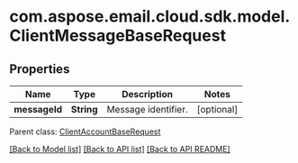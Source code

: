 
# com.aspose.email.cloud.sdk.model.ClientMessageBaseRequest

## Properties
Name | Type | Description | Notes
------------ | ------------- | ------------- | -------------
**messageId** | **String** | Message identifier.              |  [optional]

 Parent class: [ClientAccountBaseRequest](ClientAccountBaseRequest.md)
    
    


[[Back to Model list]](README.md#documentation-for-models) [[Back to API list]](README.md#documentation-for-api-endpoints) [[Back to API README]](README.md)

